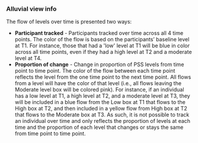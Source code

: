 ### Alluvial view info  

The flow of levels over time is presented two ways:   

-	**Participant tracked** - Participants tracked over time across all 4 time points. The color of the flow is based on the participants’ baseline level at T1. For instance, those that had a 'low' level at T1 will be blue in color across all time points, even if they had a high level at T2 and a moderate level at T4.  
-	**Proportion of change** - Change in proportion of PSS levels from time point to time point. The color of the flow between each time point reflects the level from the one time point to the next time point. All flows from a level will have the color of that level (i.e., all flows leaving the Moderate level box will be colored pink). For instance, if an individual has a low level at T1, a high  level at T2, and a moderate level at T3, they will be included in a blue flow from the Low box at T1 that flows to the High box at T2, and then included in a yellow flow from High box at T2 that flows to the Moderate box at T3. As such, it is not possible to track an individual over time and only reflects the proportion of levels at each time and the proportion of each level that changes or stays the same from time point to time point.  
